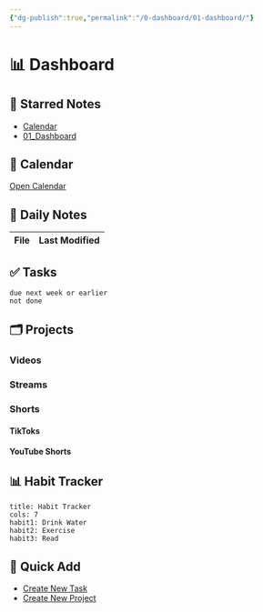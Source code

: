```yaml
---
{"dg-publish":true,"permalink":"/0-dashboard/01-dashboard/"}
---
```



# 📊 Dashboard

## 🌟 Starred Notes
- [Calendar](./Calendar.md)
- [01_Dashboard](01_Dashboard.md)


## 📅 Calendar
[Open Calendar](obsidian://open?vault=Main&file=Calendar)

## 📝 Daily Notes
| File | Last Modified |
| ---- | ------------- |


## ✅ Tasks
```tasks
due next week or earlier
not done
```

## 🗂️ Projects
### Videos

### Streams

### Shorts
#### TikToks

#### YouTube Shorts


## 📊 Habit Tracker
```habitt
title: Habit Tracker
cols: 7
habit1: Drink Water
habit2: Exercise
habit3: Read
```

## 🔄 Quick Add
- [Create New Task](#command/quickadd:NewTask)
- [Create New Project](#command/quickadd:NewProject)